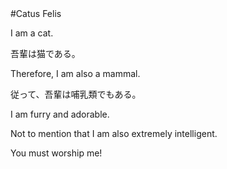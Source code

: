 <link href="https://raw.github.com/simonlc/Markdown-CSS/master/markdown.css" rel="stylesheet"></link>
#Catus Felis

I am a cat.  

吾輩は猫である。  

Therefore, I am also a mammal.    

従って、吾輩は哺乳類でもある。    

I am furry and adorable.    

Not to mention that I am also extremely intelligent.    

You must worship me!  
